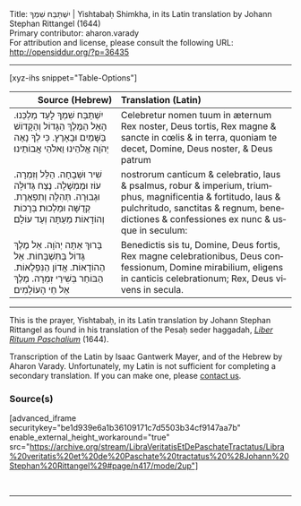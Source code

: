 <html>
<head></head>
<body>
Title: יִשְׁתַּבַּח שִׁמְךָ | Yishtabaḥ Shimkha, in its Latin translation by Johann Stephan Rittangel (1644)<br />
Primary contributor: aharon.varady<br />
For attribution and license, please consult the following URL: <a href="http://opensiddur.org/?p=36435">http://opensiddur.org/?p=36435</a>
<p />
<hr />

[xyz-ihs snippet="Table-Options"]<table style="margin-left: auto; margin-right: auto;" class="draggable">
<thead><tr><th id="x" style="text-align: right;">Source (Hebrew)</th><th style="text-align: left;">Translation (Latin)</th></tr></thead>
<tbody>
<tr><td style="vertical-align:top;">
<div class="liturgy" lang="he">
יִשְׁתַּבַּח שִׁמְךָ לָעַד מַלְכֵּנוּ.
הָאֵל הַמֶּלֶךְ הַגָּדוֹל וְהַקָּדוֹשׁ 
בַּשָּׁמַיִם וּבָאָרֶץ.
כִּי לְךָ נָאֶה יְהֹוָה
אֱלֹהֵינוּ וֵאלֹהֵי אֲבוֹתֵינוּ׃
</span></div></td>
 
<td style="vertical-align:top;">
<div class="latin" lang="la">
Celebretur nomen tuum in æternum Rex noster, 
Deus tortis, Rex magne & sancte 
in cœlis & in terra, 
quoniam te decet, Domine, 
Deus noster, & Deus patrum 
</span></div></td></tr>


<tr><td style="vertical-align:top;">
<div class="liturgy" lang="he">
שִׁיר וּשְׁבָחָה.
הַלֵּל וְזִמְרָה.
עוֹז וּמֶמְשָׁלָה.
נֶצַח גְּדוּלָּה וּגְבוּרָה.
תְּהִלָּה וְתִפְאֶרֶת.
קְדֻשָּׁה וּמַלְכוּת׃
בְּרָכוֹת וְהוֹדָאוֹת
מֵעַתָּה וְעַד עוֹלָם׃
</span></div></td>
 
<td style="vertical-align:top;">
<div class="latin" lang="la">
nostrorum canticum & celebratio, 
laus & psalmus, 
robur & imperium, 
triumphus, magnificentia & fortitudo, 
laus & pulchritudo, 
sanctitas & regnum, 
benedictiones & confessiones 
ex nunc & usque in seculum: 
</span></div></td></tr>


<tr><td style="vertical-align:top;">
<div class="liturgy" lang="he">
בָּרוּךְ אַתָּה יְהֹוָה.
אֵל מֶלֶךְ גָּדוֹל בַּתִּשְׁבָּחוֹת.
אֵל הַהוֹדָאוֹת.
אֲדוֹן הַנִּפְלָאוֹת.
הַבּוֹחֵר בְּשִׁירֵי זִמְרָה.
מֶלֶךְ אֵל חֵי הָעוֹלָמִים׃
</span></div></td>
 
<td style="vertical-align:top;">
<div class="latin" lang="la">
Benedictis sis tu, Domine, 
Deus fortis, Rex magne celebrationibus, 
Deus confessionum, 
Domine mirabilium, 
eligens in canticis celebrationum; 
Rex, Deus vivens in secula.
</div></td></tr>
</tbody></table>

<hr />

This is the prayer, Yishtabaḥ, in its Latin translation by Johann Stephan Rittangel as found in his translation of the Pesaḥ seder haggadah, <em><a href="/?p=19649">Liber Rituum Paschalium</a></em> (1644). 

Transcription of the Latin by Isaac Gantwerk Mayer, and of the Hebrew by Aharon Varady. Unfortunately, my Latin is not sufficient for completing a secondary translation. If you can make one, please <a href="/contact/">contact us</a>.


<h3>Source(s)</h3>

[advanced_iframe securitykey="be1d939e6a1b36109171c7d5503b34cf9147aa7b" enable_external_height_workaround="true" src="https://archive.org/stream/LibraVeritatisEtDePaschateTractatus/Libra%20veritatis%20et%20de%20Paschate%20tractatus%20%28Johann%20Stephan%20Rittangel%29#page/n417/mode/2up"]

&nbsp;

<hr />

&nbsp;
</body>
</html>